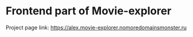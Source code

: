 # Frontend part of Movie-explorer

Project page link: https://alex.movie-explorer.nomoredomainsmonster.ru
